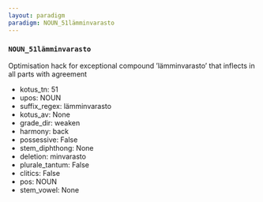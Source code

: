 ```yaml
---
layout: paradigm
paradigm: NOUN_51lämminvarasto
---
```

### ` NOUN_51lämminvarasto `

Optimisation hack for exceptional compound ’lämminvarasto’ that inflects in all parts with agreement
* kotus_tn: 51
* upos: NOUN
* suffix_regex: lämminvarasto
* kotus_av: None
* grade_dir: weaken
* harmony: back
* possessive: False
* stem_diphthong: None
* deletion: minvarasto
* plurale_tantum: False
* clitics: False
* pos: NOUN
* stem_vowel: None
